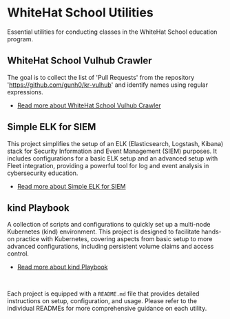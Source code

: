 # WhiteHat School Utilities

Essential utilities for conducting classes in the WhiteHat School education program.

## WhiteHat School Vulhub Crawler

The goal is to collect the list of 'Pull Requests' from the repository 'https://github.com/gunh0/kr-vulhub' and identify names using regular expressions.

-   [Read more about WhiteHat School Vulhub Crawler](./whitehat_school_vulhub_crawler/README.md)

## Simple ELK for SIEM

This project simplifies the setup of an ELK (Elasticsearch, Logstash, Kibana) stack for Security Information and Event Management (SIEM) purposes. It includes configurations for a basic ELK setup and an advanced setup with Fleet integration, providing a powerful tool for log and event analysis in cybersecurity education.

-   [Read more about Simple ELK for SIEM](./simple_elk_for_siem/README.md)

## kind Playbook

A collection of scripts and configurations to quickly set up a multi-node Kubernetes (kind) environment. This project is designed to facilitate hands-on practice with Kubernetes, covering aspects from basic setup to more advanced configurations, including persistent volume claims and access control.

-   [Read more about kind Playbook](./kind-playbook/README.md)

<br/>

Each project is equipped with a `README.md` file that provides detailed instructions on setup, configuration, and usage. Please refer to the individual READMEs for more comprehensive guidance on each utility.
